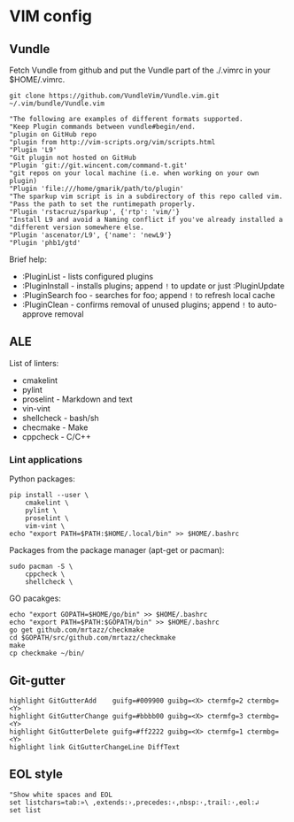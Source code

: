 # VIM config

## Vundle
Fetch Vundle from github and put the Vundle part of the ./.vimrc in your $HOME/.vimrc.

```
git clone https://github.com/VundleVim/Vundle.vim.git ~/.vim/bundle/Vundle.vim
```
 
```
"The following are examples of different formats supported.
"Keep Plugin commands between vundle#begin/end.
"plugin on GitHub repo
"plugin from http://vim-scripts.org/vim/scripts.html
"Plugin 'L9'
"Git plugin not hosted on GitHub
"Plugin 'git://git.wincent.com/command-t.git'
"git repos on your local machine (i.e. when working on your own plugin)
"Plugin 'file:///home/gmarik/path/to/plugin'
"The sparkup vim script is in a subdirectory of this repo called vim.
"Pass the path to set the runtimepath properly.
"Plugin 'rstacruz/sparkup', {'rtp': 'vim/'}
"Install L9 and avoid a Naming conflict if you've already installed a
"different version somewhere else.
"Plugin 'ascenator/L9', {'name': 'newL9'}
"Plugin 'phb1/gtd'
```

Brief help:
 
* :PluginList       - lists configured plugins
* :PluginInstall    - installs plugins; append `!` to update or just :PluginUpdate
* :PluginSearch foo - searches for foo; append `!` to refresh local cache
* :PluginClean      - confirms removal of unused plugins; append `!` to auto-approve removal
 
## ALE

List of linters:
* cmakelint
* pylint
* proselint - Markdown and text
* vin-vint
* shellcheck - bash/sh
* checmake - Make
* cppcheck - C/C++
  

### Lint applications

Python packages:
 
```
pip install --user \
 	cmakelint \
 	pylint \
 	proselint \
 	vim-vint \
echo "export PATH=$PATH:$HOME/.local/bin" >> $HOME/.bashrc
```
 
Packages from the package manager (apt-get or pacman):
 
```
sudo pacman -S \
	cppcheck \
	shellcheck \
```

GO pacakges:

```
echo "export GOPATH=$HOME/go/bin" >> $HOME/.bashrc
echo "export PATH=$PATH:$GOPATH/bin" >> $HOME/.bashrc
go get github.com/mrtazz/checkmake
cd $GOPATH/src/github.com/mrtazz/checkmake
make
cp checkmake ~/bin/
```

## Git-gutter

```
highlight GitGutterAdd    guifg=#009900 guibg=<X> ctermfg=2 ctermbg=<Y>
highlight GitGutterChange guifg=#bbbb00 guibg=<X> ctermfg=3 ctermbg=<Y>
highlight GitGutterDelete guifg=#ff2222 guibg=<X> ctermfg=1 ctermbg=<Y>
highlight link GitGutterChangeLine DiffText
```

## EOL style

```
"Show white spaces and EOL
set listchars=tab:»\ ,extends:›,precedes:‹,nbsp:·,trail:·,eol:↲
set list
```
